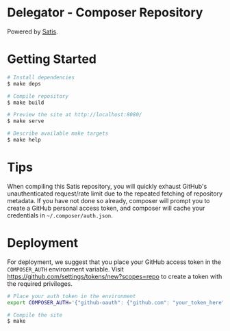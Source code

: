 # Delegator - Composer Repository

Powered by [Satis][satis].

# Getting Started

```bash
# Install dependencies
$ make deps

# Compile repository
$ make build

# Preview the site at http://localhost:8080/
$ make serve

# Describe available make targets
$ make help
```

# Tips

When compiling this Satis repository, you will quickly exhaust GitHub's
unauthenticated request/rate limit due to the repeated fetching of repository
metadata. If you have not done so already, composer will prompt you to create a
GitHub personal access token, and composer will cache your credentials in
`~/.composer/auth.json`.

# Deployment

For deployment, we suggest that you place your GitHub access token in the
`COMPOSER_AUTH` environment variable. Visit
https://github.com/settings/tokens/new?scopes=repo to create a token with the
required privileges.

```bash
# Place your auth token in the environment
export COMPOSER_AUTH='{"github-oauth": {"github.com": "your_token_here"}}'

# Compile the site
$ make
```

[gh-pages-branch]: https://github.com/delegator/composer-repo/tree/gh-pages
[github-pages]: https://pages.github.com/
[satis]: https://github.com/composer/satis
